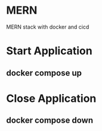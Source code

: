 # MERN

MERN stack with docker and cicd

# Start Application

## docker compose up

# Close Application

## docker compose down
